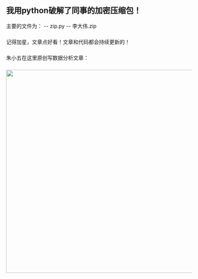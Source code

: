 ## 我用python破解了同事的加密压缩包！

主要的文件为：
-- zip.py
-- 李大伟.zip

### 
记得加星，文章点好看！文章和代码都会持续更新的！

### 
朱小五在这里原创写数据分析文章：

### 
<img src="https://github.com/zpw1995/aotodata/blob/master/picture/wanshuju2.jpg" width="550" />